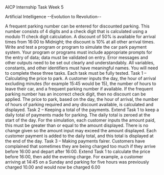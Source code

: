 AICP Internship Task Week 5


Artificial Intelligence
--Evolution to Revolution--

A frequent parking number can be entered for discounted parking. This number consists of 4
digits and a check digit that is calculated using a modulo 11 check digit calculation. A discount of
50% is available for arrival times from 16:00 to Midnight; the discount is 10% at all other arrival
times.
Write and test a program or program to simulate the car park payment system.
Your program or programs must include appropriate prompts for the entry of data; data
must be validated on entry.
Error messages and other outputs need to be set out clearly and understandably.
All variables, constants, and other identifiers must have meaningful names.
You will need to complete these three tasks. Each task must be fully tested.
Task 1 – Calculating the price to park.
A customer inputs the day, the hour of arrival excluding minutes (for example 15:45 would be
15), the number of hours to leave their car, and a frequent parking number if available. If the
frequent parking number has an incorrect check digit, then no discount can be applied. The
price to park, based on the day, the hour of arrival, the number of hours of parking required
and any discount available, is calculated and displayed.
Task 2 – Keeping a total of the payments.
Extend Task 1 to keep a daily total of payments made for parking. The daily total is zeroed at the
start of the day. For the simulation, each customer inputs the amount paid, this must be greater
than or equal to the amount displayed. There is no change given so the amount input may
exceed the amount displayed. Each customer payment is added to the daily total, and this total
is displayed at the end of the day.
Task 3 – Making payments fairer.
Customers have complained that sometimes they are being charged too much if they arrive
before 16:00 and depart after 16:00. Extend Task 1 to calculate the price before 16:00, then add
the evening charge. For example, a customer arriving at 14:45 on a Sunday and parking for five
hours was previously charged 10.00 and would now be charged 6.00

